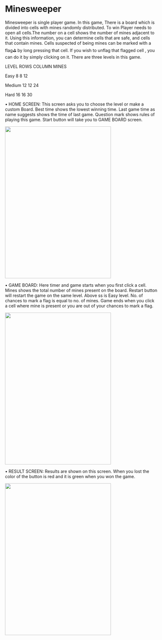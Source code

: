 # Minesweeper
Minesweeper is single player game. In this game, There is a board which is divided into cells with mines randomly distributed. To win Player needs to open all cells.The number on a cell shows the number of mines adjacent to it. Using this information, you can determine cells that are safe, and cells that contain mines. Cells suspected of being mines can be marked with a flag⛳ by long pressing that cell. If you wish to unflag that flagged cell , you can do it by simply clicking on it. There are three levels in this game.


LEVEL	 ROWS	 COLUMN	 MINES

Easy	  8	    8	     12

Medium  12	    12	   24

Hard	  16	    16	   30



•	HOME SCREEN: This screen asks you to choose the level or make a custom Board. Best time shows the lowest winning time. Last game time as name suggests shows the time of last game. Question mark shows rules of playing this game. Start button will take you to GAME BOARD screen.

<img src="https://user-images.githubusercontent.com/81226043/136812209-fe97a511-9385-4db6-a644-04cb764cb2c3.png" width="350" height="500"> 

•	GAME BOARD: Here timer and game starts when you first click a cell. Mines shows the total number of mines present on the board. Restart button will restart the game on the same level. Above ss is Easy level. No. of chances to mark a flag is equal to no. of mines. Game ends when you click a cell where mine is present or you are out of your chances to mark a flag.
 
<img src="https://user-images.githubusercontent.com/81226043/136813867-b8dbcb2e-8775-4514-845c-579f8a9817e6.png" width="350" height="500">

•	RESULT SCREEN: Results are shown on this screen. When you lost the color of the button is red and it is green when you won the game.

<img src="https://user-images.githubusercontent.com/81226043/136812209-fe97a511-9385-4db6-a644-04cb764cb2c3.png" width="350" height="500">
